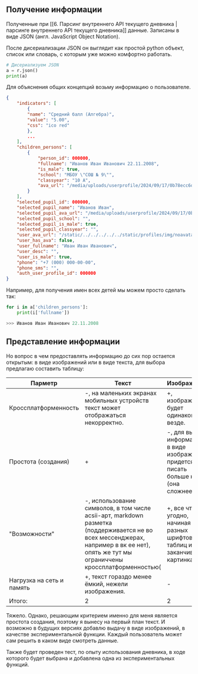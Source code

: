 ## Получение информации

Полученные при [[6. Парсинг внутреннего API текущего дневника |парсинге внутреннего API текущего дневника]] данные. Записаны в виде JSON (англ. JavaScript Object Notation).

После дисериализации JSON он выглядит как простой python объект, список или словарь, с которым уже можно комфортно работать.

``` Python
# Дисериализуем JSON
a = r.json()
print(a)
```

Для объяснения общих концепций возьму информацию о пользователе.

``` json
{
	"indicators": [
		{
		"name": "Средний балл (Алгебра)",
		"value": "5.00",
		"css": "ico red"
		},
		...
	],
	"children_persons": [
		{
			"person_id": 000000,
			"fullname": "Иванов Иван Иванович 22.11.2008",
			"is_male": true,
			"school": "МБОУ \"СОШ № 9\"",
			"classyear": "10 А",
			"ava_url": "/media/uploads/userprofile/2024/09/17/0b78ecc6db3147a7a2d94f3da9793ddc.png"
		}
	],
	"selected_pupil_id": 000000,
	"selected_pupil_name": "Иванов Иван",
	"selected_pupil_ava_url": "/media/uploads/userprofile/2024/09/17/0b78ecc6db3147a7a2d94f3da9793ddc.png",
	"selected_pupil_school": "",
	"selected_pupil_is_male": true,
	"selected_pupil_classyear": "",
	"user_ava_url": "/static/../../../../../static/profiles/img/noavatar_big.png",
	"user_has_ava": false,
	"user_fullname": "Иван Иван Иванович",
	"user_desc": "",
	"user_is_male": true,
	"phone": "+7 (000) 000-00-00",
	"phone_sms": "",
	"auth_user_profile_id": 000000
}
```

Например, для получения имен всех детей мы можем просто сделать так:

``` Python
for i in a['children_persons']:
    print(i['fullname'])

>>> Иванов Иван Иванович 22.11.2008
```

## Представление информации

Но вопрос в чем предоставлять информацию до сих пор остается открытым: в виде изображений или в виде текста, для выбора предлагаю составить таблицу:

| Парметр                   | Текст                                                                                                                                                                                  | Изображение                                                                           |
| ------------------------- | -------------------------------------------------------------------------------------------------------------------------------------------------------------------------------------- | ------------------------------------------------------------------------------------- |
| Кроссплатформенность      | -, на маленьких экранах мобильных устройств текст может отображаться некорректно.                                                                                                      | +, изображение будет одинаковым везде.                                                |
| Простота (создания)       | +                                                                                                                                                                                      | -, для выдачи информации в виде изображений придется писать больше кода (она сложнее) |
| "Возможности"             | -, использование символов, в том числе acsii-арт, markdown разметка (поддерживается не во всех мессенджерах, например в вк ее нет), опять же тут мы ограниччены кроссплатформенностью( | +, все что угодно, начиная от разных шрифтов, таблиц и заканчивая картинками.         |
| Нагрузка на сеть и память | +, текст гораздо менее ёмкий, нежели изображения.                                                                                                                                      | -                                                                                     |
| Итого:                    | 2                                                                                                                                                                                      | 2                                                                                     |

Тяжело. Однако, решающим критерием именно для меня является простота создания, поэтому я вынесу на первый план текст. И возможно в будущих версиях добавлю выдачу в виде изображений, в качестве экспериментальной функции. Каждый пользователь может сам решить в каком виде смотреть данные.

Также будет проведен тест, по опыту использования дневника, в ходе которого будет выбрана и добавлена одна из экспериментальных функций.